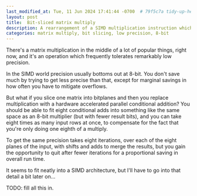 ```yaml
---
last_modified_at: Tue, 11 Jun 2024 17:41:44 -0700  # 79f5c7a tidy-up-headers-add-descriptions
layout: post
title:  Bit-sliced matrix multiply
description: A rearrangement of a SIMD multiplication instruction which allows efficient implementation of matrix multiplication of less than eight-bit precision.
categories: matrix multiply, bit slicing, low precision, 8-bit
---
```


There's a matrix multiplication in the middle of a lot of popular things, right
now, and it's an operation which frequently tolerates remarkably low precision.

In the SIMD world precision usually bottoms out at 8-bit.  You don't save much
by trying to get less precise than that, except for marginal savings in how
often you have to mitigate overflows.

But what if you slice one matrix into bitplanes and then you replace
multiplication with a hardware accelerated parallel conditional addition?  You
should be able to fit eight conditional adds into something like the same space
as an 8-bit multiplier (but with fewer result bits), and you can take eight
times as many input rows at once, to compensate for the fact that you're only
doing one eighth of a multiply.

To get the same precision takes eight iterations, over each of the eight planes
of the input, with shifts and adds to merge the results, but you gain the
opportunity to quit after fewer iterations for a proportional saving in overall
run time.

It seems to fit neatly into a SIMD architecture, but I'll have to go into that
detail a bit later on...

TODO: fill all this in.
